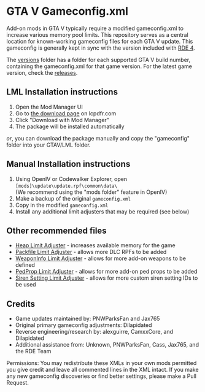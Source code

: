 # GTA V Gameconfig.xml

Add-on mods in GTA V typically require a modified gameconfig.xml to increase various memory pool limits. 
This repository serves as a central location for known-working gameconfig files for each GTA V update.
This gameconfig is generally kept in sync with the version included with [RDE 4](https://www.gta5-mods.com/misc/realism-dispatch-enhanced).

The [versions](versions) folder has a folder for each supported GTA V build number, containing the gameconfig.xml for 
that game version. For the latest game version, check the [releases](https://github.com/pnwparksfan/gameconfig/releases). 

## LML Installation instructions
 1. Open the Mod Manager UI
 2. Go to [the download page](https://www.lcpdfr.com/downloads/gta5mods/misc/24718-gameconfigxml-for-lml/) on lcpdfr.com
 3. Click "Download with Mod Manager"
 4. The package will be installed automatically

 _or_, you can download the package manually and copy the "gameconfig" folder into your GTAV/LML folder. 

## Manual Installation instructions

 1. Using OpenIV or Codewalker Explorer, open `[mods]\update\update.rpf\common\data\`  
    (We recommend using the "mods folder" feature in OpenIV)
 2. Make a backup of the original `gameconfig.xml`
 3. Copy in the modified `gameconfig.xml`
 4. Install any additional limit adjusters that may be required (see below)

## Other recommended files

 - [Heap Limit Adjuster](https://www.gta5-mods.com/tools/heapadjuster) - increases available memory for the game
 - [Packfile Limit Adjuster](https://www.gta5-mods.com/tools/packfile-limit-adjuster) - allows more DLC RPFs to be added
 - [WeaponInfo Limit Adjuster](https://www.gta5-mods.com/tools/cweaponinfoblob-limit-adjuster) - allows for more add-on weapons to be defined
 - [PedProp Limit Adjuster](https://www.gta5-mods.com/scripts/pedprop-limit-adjuster) - allows for more add-on ped props to be added
 - [Siren Setting Limit Adjuster](https://www.gta5-mods.com/scripts/sirensetting-limit-adjuster) - allows for more custom siren setting IDs to be used

## Credits

 - Game updates maintained by: PNWParksFan and Jax765
 - Original primary gameconfig adjustments: Dilapidated
 - Reverse engineering/research by: alexguirre, CamxxCore, and Dilapidated 
 - Additional assistance from: Unknown, PNWParksFan, Cass, Jax765, and the RDE Team

Permissions: You may redistribute these XMLs in your own mods permitted you give credit and leave all commented lines in the XML intact. 
If you make any new gameconfig discoveries or find better settings, please make a Pull Request.
